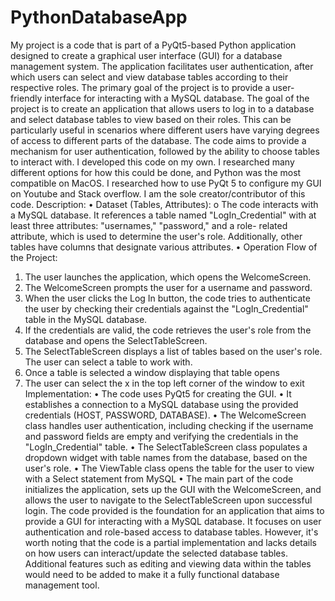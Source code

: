 # PythonDatabaseApp
My project is a code that is part of a PyQt5-based Python application designed to create a graphical user interface (GUI) for a database management system. The application facilitates user authentication, after which users can select and view database tables according to their respective roles. The primary goal of the project is to provide a user-friendly interface for interacting with a MySQL database.
The goal of the project is to create an application that allows users to log in to a database and select database tables to view based on their roles. This can be particularly useful in scenarios where different users have varying degrees of access to different parts of the database. The code aims to provide a mechanism for user authentication, followed by the ability to choose tables to interact with.
I developed this code on my own. I researched many different options for how this could be done, and Python was the most compatible on MacOS. I researched how to use PyQt 5 to configure my GUI on Youtube and Stack overflow. I am the sole creator/contributor of this code.
Description:
• Dataset (Tables, Attributes):
o The code interacts with a MySQL database. It references a table named
"LogIn_Credential" with at least three attributes: "usernames," "password," and a role- related attribute, which is used to determine the user's role. Additionally, other tables have columns that designate various attributes.
• Operation Flow of the Project:
1. The user launches the application, which opens the WelcomeScreen.
2. The WelcomeScreen prompts the user for a username and password.
3. When the user clicks the Log In button, the code tries to authenticate the user by
checking their credentials against the "LogIn_Credential" table in the MySQL database.
4. If the credentials are valid, the code retrieves the user's role from the database and
opens the SelectTableScreen.
5. The SelectTableScreen displays a list of tables based on the user's role. The user can
select a table to work with.
6. Once a table is selected a window displaying that table opens
7. The user can select the x in the top left corner of the window to exit
Implementation:
• The code uses PyQt5 for creating the GUI.
• It establishes a connection to a MySQL database using the provided credentials (HOST,
PASSWORD, DATABASE).
• The WelcomeScreen class handles user authentication, including checking if the username and
password fields are empty and verifying the credentials in the "LogIn_Credential" table.
• The SelectTableScreen class populates a dropdown widget with table names from the database, based on the user's role.
• The ViewTable class opens the table for the user to view with a Select statement from MySQL
• The main part of the code initializes the application, sets up the GUI with the WelcomeScreen,
and allows the user to navigate to the SelectTableScreen upon successful login.
The code provided is the foundation for an application that aims to provide a GUI for interacting with a MySQL database. It focuses on user authentication and role-based access to database tables. However, it's worth noting that the code is a partial implementation and lacks details on how users can interact/update the selected database tables. Additional features such as editing and viewing data within the tables would need to be added to make it a fully functional database management tool.
